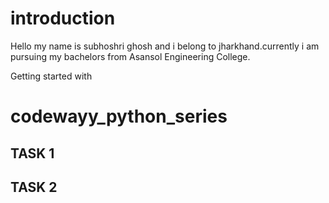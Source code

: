 # introduction

Hello
my name is subhoshri ghosh and i belong to jharkhand.currently i am pursuing my bachelors from Asansol Engineering College.

Getting started with 
# codewayy_python_series 


## TASK 1


## TASK 2
